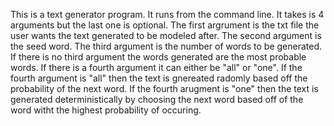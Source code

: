 This is a text generator program. It runs from the command line. It takes is 4 arguments but the last one is optional. The first argrument is the txt file the user wants the text generated to
be modeled after. The second argument is the seed word. The third argument is the number of words to be generated. If there is no third argument the words generated are the most probable words.
If there is a fourth argument it can either be "all" or "one". If the fourth argument is "all" then the text is gnereated radomly based off the probability of the next word. If the fourth arugment
is "one" then the text is generated deterministically by choosing the next word based off of the word witht the highest probability of occuring.  
